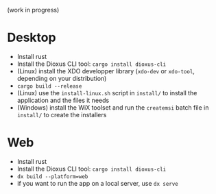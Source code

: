 (work in progress)
# Desktop
- Install rust
- Install the Dioxus CLI tool: `cargo install dioxus-cli`
- (Linux) install the XDO developper library (`xdo-dev` or `xdo-tool`, depending on your distribution)
- `cargo build --release`
- (Linux) use the `install-linux.sh` script in `install/` to install the application and the files it needs
- (Windows) install the WiX toolset and run the `createmsi` batch file in `install/` to create the installers

# Web
- Install rust
- Install the Dioxus CLI tool: `cargo install dioxus-cli`
- `dx build --platform=web`
- if you want to run the app on a local server, use `dx serve`
